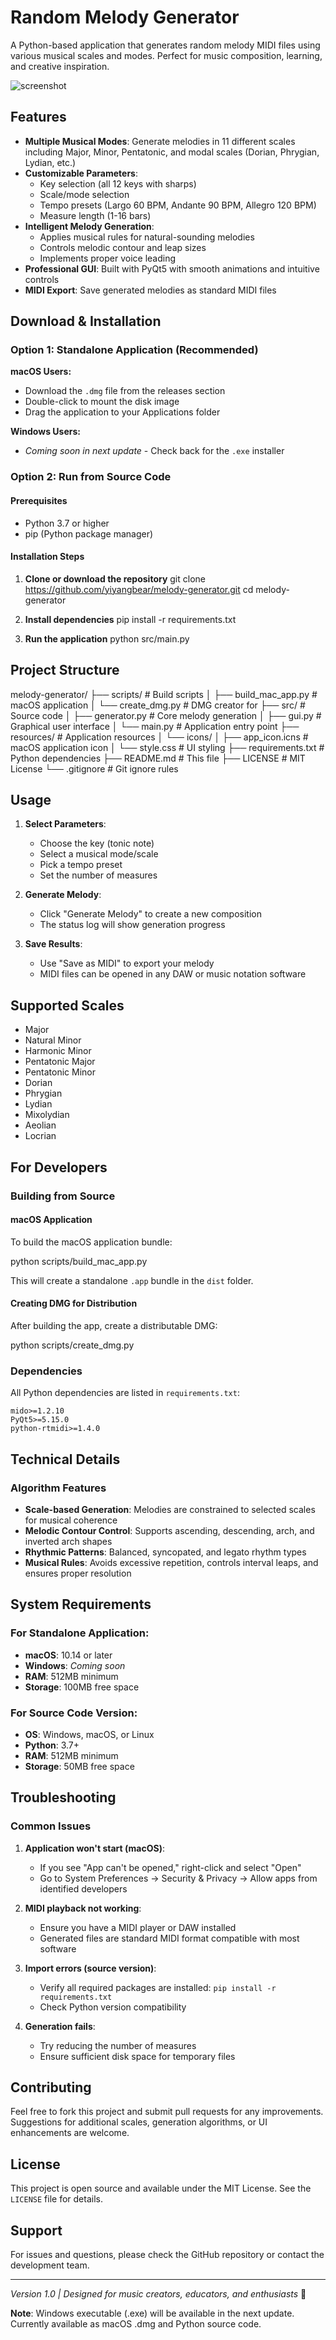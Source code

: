 # Random Melody Generator

A Python-based application that generates random melody MIDI files using various musical scales and modes. Perfect for music composition, learning, and creative inspiration.

![screenshot](ss.png)

## Features

- **Multiple Musical Modes**: Generate melodies in 11 different scales including Major, Minor, Pentatonic, and modal scales (Dorian, Phrygian, Lydian, etc.)
- **Customizable Parameters**:
  - Key selection (all 12 keys with sharps)
  - Scale/mode selection
  - Tempo presets (Largo 60 BPM, Andante 90 BPM, Allegro 120 BPM)
  - Measure length (1-16 bars)
- **Intelligent Melody Generation**:
  - Applies musical rules for natural-sounding melodies
  - Controls melodic contour and leap sizes
  - Implements proper voice leading
- **Professional GUI**: Built with PyQt5 with smooth animations and intuitive controls
- **MIDI Export**: Save generated melodies as standard MIDI files

## Download & Installation

### Option 1: Standalone Application (Recommended)

**macOS Users:**
- Download the `.dmg` file from the releases section
- Double-click to mount the disk image
- Drag the application to your Applications folder

**Windows Users:**
- *Coming soon in next update* - Check back for the `.exe` installer

### Option 2: Run from Source Code

#### Prerequisites

- Python 3.7 or higher
- pip (Python package manager)

#### Installation Steps

1. **Clone or download the repository**
   git clone https://github.com/yiyangbear/melody-generator.git
   cd melody-generator

2. **Install dependencies**
   pip install -r requirements.txt

3. **Run the application**
   python src/main.py

## Project Structure

melody-generator/
├── scripts/              # Build scripts
│   ├── build_mac_app.py  # macOS application 
│   └── create_dmg.py     # DMG creator for 
├── src/                  # Source code
│   ├── generator.py      # Core melody generation 
│   ├── gui.py           # Graphical user interface
│   └── main.py          # Application entry point
├── resources/           # Application resources
│   └── icons/
│       ├── app_icon.icns # macOS application icon
│       └── style.css     # UI styling
├── requirements.txt     # Python dependencies
├── README.md           # This file
├── LICENSE             # MIT License
└── .gitignore          # Git ignore rules

## Usage

1. **Select Parameters**:
   - Choose the key (tonic note)
   - Select a musical mode/scale
   - Pick a tempo preset
   - Set the number of measures

2. **Generate Melody**:
   - Click "Generate Melody" to create a new composition
   - The status log will show generation progress

3. **Save Results**:
   - Use "Save as MIDI" to export your melody
   - MIDI files can be opened in any DAW or music notation software

## Supported Scales

- Major
- Natural Minor
- Harmonic Minor
- Pentatonic Major
- Pentatonic Minor
- Dorian
- Phrygian
- Lydian
- Mixolydian
- Aeolian
- Locrian

## For Developers

### Building from Source

#### macOS Application

To build the macOS application bundle:

python scripts/build_mac_app.py

This will create a standalone `.app` bundle in the `dist` folder.

#### Creating DMG for Distribution

After building the app, create a distributable DMG:

python scripts/create_dmg.py

### Dependencies

All Python dependencies are listed in `requirements.txt`:

```
mido>=1.2.10
PyQt5>=5.15.0
python-rtmidi>=1.4.0
```

## Technical Details

### Algorithm Features

- **Scale-based Generation**: Melodies are constrained to selected scales for musical coherence
- **Melodic Contour Control**: Supports ascending, descending, arch, and inverted arch shapes
- **Rhythmic Patterns**: Balanced, syncopated, and legato rhythm types
- **Musical Rules**: Avoids excessive repetition, controls interval leaps, and ensures proper resolution

## System Requirements

### For Standalone Application:
- **macOS**: 10.14 or later
- **Windows**: *Coming soon*
- **RAM**: 512MB minimum
- **Storage**: 100MB free space

### For Source Code Version:
- **OS**: Windows, macOS, or Linux
- **Python**: 3.7+
- **RAM**: 512MB minimum
- **Storage**: 50MB free space

## Troubleshooting

### Common Issues

1. **Application won't start (macOS)**:
   - If you see "App can't be opened," right-click and select "Open"
   - Go to System Preferences → Security & Privacy → Allow apps from identified developers

2. **MIDI playback not working**:
   - Ensure you have a MIDI player or DAW installed
   - Generated files are standard MIDI format compatible with most software

3. **Import errors (source version)**:
   - Verify all required packages are installed: `pip install -r requirements.txt`
   - Check Python version compatibility

4. **Generation fails**:
   - Try reducing the number of measures
   - Ensure sufficient disk space for temporary files

## Contributing

Feel free to fork this project and submit pull requests for any improvements. Suggestions for additional scales, generation algorithms, or UI enhancements are welcome.

## License

This project is open source and available under the MIT License. See the `LICENSE` file for details.

## Support

For issues and questions, please check the GitHub repository or contact the development team.

---

*Version 1.0 | Designed for music creators, educators, and enthusiasts* 🎵

**Note**: Windows executable (.exe) will be available in the next update. Currently available as macOS .dmg and Python source code.